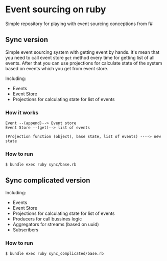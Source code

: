 # Event sourcing on ruby

Simple repository for playing with event sourcing conceptions from f#

## Sync version

Simple event sourcing system with getting event by hands. It's mean that you need to call event store `get` method every time for getting list of all events. After that you can use projections for calculate state of the system based on events which you get from event store.

Including:
* Events
* Event Store
* Projections for calculating state for list of events

### How it works

```
Event --(append)--> Event store
Event Store --(get)--> list of events

(Projection function (object), base state, list of events) ----> new state
```

### How to run

```
$ bundle exec ruby sync/base.rb
```

## Sync complicated version

Including:
* Events
* Event Store
* Projections for calculating state for list of events
* Producers for call bussines logic
* Aggregators for streams (based on uuid)
* Subscribers


### How to run

```
$ bundle exec ruby sync_complicated/base.rb
```

